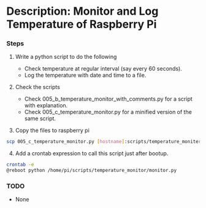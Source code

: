 # Description: Monitor and Log Temperature of Raspberry Pi

### Steps 
1. Write a python script to do the following
    - Check temperature at regular interval (say every 60 seconds).
    - Log the temperature with date and time to a file.

2. Check the scripts
    - Check 005_b_temperature_monitor_with_comments.py for a script with explanation.
    - Check 005_c_temperature_monitor.py for a minified version of the same script.

3. Copy the files to raspberry pi
```bash
scp 005_c_temperature_monitor.py [hostname]:scripts/temperature_moniter/monitor.py
```

4. Add a crontab expression to call this script just after bootup.
```bash
crontab -e
@reboot python /home/pi/scripts/temperature_monitor/monitor.py
```

### TODO
* None

